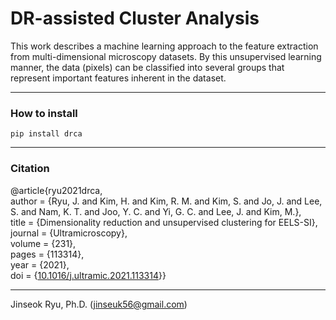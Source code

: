 # DR-assisted Cluster Analysis

This work describes a machine learning approach to the feature extraction from multi-dimensional microscopy datasets. By this unsupervised learning manner, the data (pixels) can be classified into several groups that represent important features inherent in the dataset.
___

### How to install
`pip install drca`  
___

### Citation
@article{ryu2021drca,<br>
author = {Ryu, J. and Kim, H. and Kim, R. M. and Kim, S. and Jo, J. and Lee, S. and Nam, K. T. and Joo, Y. C. and Yi, G. C. and Lee, J. and Kim, M.},<br>
title = {Dimensionality reduction and unsupervised clustering for EELS-SI},<br>
journal = {Ultramicroscopy},<br>
volume = {231},<br>
pages = {113314},<br>
year = {2021},<br>
doi = {[10.1016/j.ultramic.2021.113314](https://doi.org/10.1016/j.ultramic.2021.113314)}}

___
Jinseok Ryu, Ph.D. ([jinseuk56@gmail.com](mailto:jinseuk56@gmail.com))
